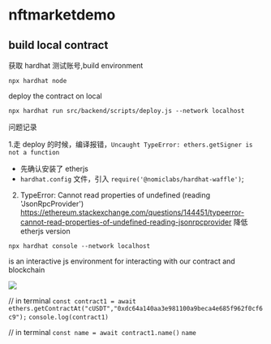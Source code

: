# nftmarketdemo

## build local contract

获取 hardhat 测试账号,build environment

`npx hardhat node`

deploy the contract on local

`npx hardhat run src/backend/scripts/deploy.js --network localhost`

问题记录

1.走 deploy 的时候，编译报错，`Uncaught TypeError: ethers.getSigner is not a function`

- 先确认安装了 etherjs
- `hardhat.config` 文件，引入 `require('@nomiclabs/hardhat-waffle')`;

2. TypeError: Cannot read properties of undefined (reading 'JsonRpcProvider')
   https://ethereum.stackexchange.com/questions/144451/typeerror-cannot-read-properties-of-undefined-reading-jsonrpcprovider
   降低 etherjs version

`npx hardhat console --network localhost `

is an interactive js environment for interacting with our contract and blockchain

![](https://s2.loli.net/2024/06/24/PSW9sKYeGALxRgU.png)

// in terminal
`const contract1 = await ethers.getContractAt("cUSDT","0xdc64a140aa3e981100a9beca4e685f962f0cf6c9");`
`console.log(contract1)`

// in terminal
`const name = await contract1.name()`
`name`
